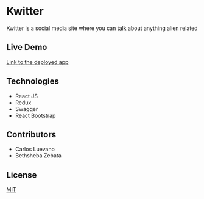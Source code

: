 # Kwitter

Kwitter is a social media site where you can talk about anything alien related

## Live Demo
[Link to the deployed app](http://vibetube.herokuapp.com/)


## Technologies
- React JS
- Redux
- Swagger
- React Bootstrap

## Contributors
- Carlos Luevano
- Bethsheba Zebata


## License
[MIT](https://choosealicense.com/licenses/mit/)
